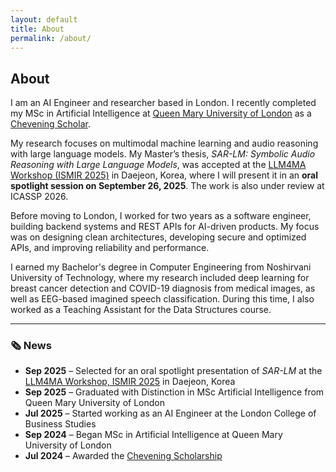 ```yaml
---
layout: default
title: About
permalink: /about/
---
```

## About
I am an AI Engineer and researcher based in London. I recently completed my MSc in Artificial Intelligence at [Queen Mary University of London](https://www.qmul.ac.uk/) as a [Chevening Scholar](https://www.chevening.org/).  

My research focuses on multimodal machine learning and audio reasoning with large language models. My Master’s thesis, *SAR-LM: Symbolic Audio Reasoning with Large Language Models*, was accepted at the [LLM4MA Workshop (ISMIR 2025)](https://m-a-p.ai/LLM4Music/) in Daejeon, Korea, where I will present it in an **oral spotlight session on September 26, 2025**. The work is also under review at ICASSP 2026.  

Before moving to London, I worked for two years as a software engineer, building backend systems and REST APIs for AI-driven products. My focus was on designing clean architectures, developing secure and optimized APIs, and improving reliability and performance.  

I earned my Bachelor's degree in Computer Engineering from Noshirvani University of Technology, where my research included deep learning for breast cancer detection and COVID-19 diagnosis from medical images, as well as EEG-based imagined speech classification. During this time, I also worked as a Teaching Assistant for the Data Structures course.  

---

### 🗞️ News
  
- **Sep 2025** – Selected for an oral spotlight presentation of *SAR-LM* at the [LLM4MA Workshop, ISMIR 2025](https://m-a-p.ai/LLM4Music/) in Daejeon, Korea  
- **Sep 2025** – Graduated with Distinction in MSc Artificial Intelligence from Queen Mary University of London
- **Jul 2025** – Started working as an AI Engineer at the London College of Business Studies  
- **Sep 2024** – Began MSc in Artificial Intelligence at Queen Mary University of London  
- **Jul 2024** – Awarded the [Chevening Scholarship](https://www.chevening.org/)  
